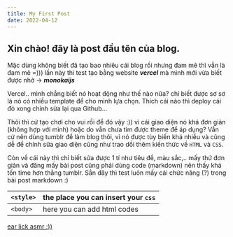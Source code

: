 ```yaml
---
title: My First Post
date: 2022-04-12
---
```


## Xin chào! đây là post đầu tên của blog.
Mặc dùng không biết đã tạo bao nhiêu cái blog rồi nhưng đam mê thì vẫn là đam mê =))) lần này thì test tạo bằng website ***vercel*** mà mình mới vừa biết được nhờ -> ***monokaijs***

Vercel.. mình chẳng biết nó hoạt động như thế nào nữa? chỉ biết được sơ sơ là nó có nhiều template để cho mình lựa chọn. Thích cái nào thì deploy cái đó xong chỉnh sửa lại qua Github...

Thôi thì cứ tạo chơi cho vui rồi để đó vậy :)) vì cái giao diện nó khá đơn giản (không hợp với mình) hoặc do vẫn chưa tìm được theme để áp dụng?
Vẫn cứ nên dùng tumblr để làm blog thôi, vì nó được tùy biến khá nhiều và cũng dễ để chỉnh sữa giao diện cũng như trao dồi thêm kiến thức về `HTML` và `CSS`.

Còn về cái này thì chỉ biết sửa được 1 tí như tiêu đề, màu sắc,.. mấy thứ đơn giản và đăng mấy bài post cũng phải dùng code (markdown) nên thấy khá tốn time hơn thằng tumblr. Sẳn đây thì test luôn mấy cái chức năng (?) trong bài post markdown :)

| `<style>` |the place you can insert your `css`  | 
|--|--|
| `<body>` |here you can add html codes  |

[ear lick asmr :))](https://www.youtube.com/watch?v=Izv2qso-NnY)

